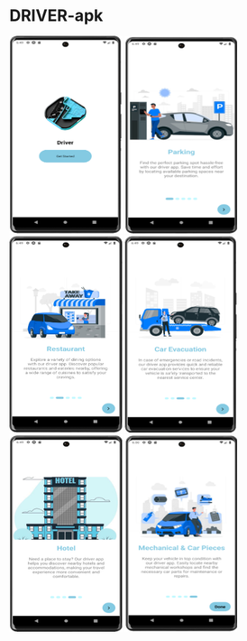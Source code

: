 ﻿# DRIVER-apk
<p float="left">
  <img src="./screenshots/onboarding/logo.png"  width="200" height="350">
  <img src="./screenshots/onboarding/parking.png"  width="200" height="350">
  <img src="./screenshots/onboarding/restaurant.png"  width="200" height="350">
  <img src="./screenshots/onboarding/car_evacuation.png"  width="200" height="350">
  <img src="./screenshots/onboarding/hotel.png"  width="200" height="350">
  <img src="./screenshots/onboarding/mechanical.png"  width="200" height="350">
</p>
